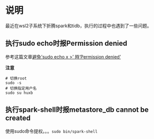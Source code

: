 # 说明
最近在wsl2子系统下折腾spark和tidb，执行的过程中也遇到了一些问题。

## 执行sudo echo时报Permission denied
参考这篇文章[避免’sudo echo x >’ 時’Permission denied’](https://www.itread01.com/content/1546379105.html)

**注意**
```
# 切换root
sudo -s
# 切换指定用户名
sudo su huxb
```

## 执行spark-shell时报metastore_db cannot be created
使用sudo命令提权。。。```sudo bin/spark-shell```
